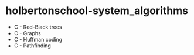# holbertonschool-system_algorithms
* C - Red-Black trees
* C - Graphs
* C - Huffman coding
* C - Pathfinding
